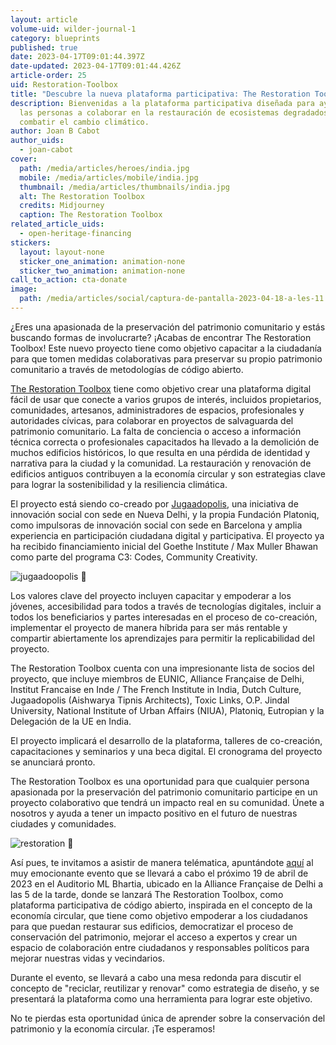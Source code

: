 ```yaml
---
layout: article
volume-uid: wilder-journal-1
category: blueprints
published: true
date: 2023-04-17T09:01:44.397Z
date-updated: 2023-04-17T09:01:44.426Z
article-order: 25
uid: Restoration-Toolbox
title: "Descubre la nueva plataforma participativa: The Restoration Toolbox"
description: Bienvenidas a la plataforma participativa diseñada para ayudar a
  las personas a colaborar en la restauración de ecosistemas degradados y a
  combatir el cambio climático.
author: Joan B Cabot
author_uids:
  - joan-cabot
cover:
  path: /media/articles/heroes/india.jpg
  mobile: /media/articles/mobile/india.jpg
  thumbnail: /media/articles/thumbnails/india.jpg
  alt: The Restoration Toolbox
  credits: Midjourney
  caption: The Restoration Toolbox
related_article_uids:
  - open-heritage-financing
stickers:
  layout: layout-none
  sticker_one_animation: animation-none
  sticker_two_animation: animation-none
call_to_action: cta-donate
image:
  path: /media/articles/social/captura-de-pantalla-2023-04-18-a-les-11.00.11.png
---
```

¿Eres una apasionada de la preservación del patrimonio comunitario y estás buscando formas de involucrarte? ¡Acabas de encontrar The Restoration Toolbox! Este nuevo proyecto tiene como objetivo capacitar a la ciudadanía para que tomen medidas colaborativas para preservar su propio patrimonio comunitario a través de metodologías de código abierto.

[The Restoration Toolbox](https://therestorationtoolbox.com/) tiene como objetivo crear una plataforma digital fácil de usar que conecte a varios grupos de interés, incluidos propietarios, comunidades, artesanos, administradores de espacios, profesionales y autoridades cívicas, para colaborar en proyectos de salvaguarda del patrimonio comunitario. La falta de conciencia o acceso a información técnica correcta o profesionales capacitados ha llevado a la demolición de muchos edificios históricos, lo que resulta en una pérdida de identidad y narrativa para la ciudad y la comunidad. La restauración y renovación de edificios antiguos contribuyen a la economía circular y son estrategias clave para lograr la sostenibilidad y la resiliencia climática.

El proyecto está siendo co-creado por [Jugaadopolis](https://jugaadopolis.com/), una iniciativa de innovación social con sede en Nueva Delhi, y la propia Fundación Platoniq, como impulsoras de innovación social con sede en Barcelona y amplia experiencia en participación ciudadana digital y participativa. El proyecto ya ha recibido financiamiento inicial del Goethe Institute / Max Muller Bhawan como parte del programa C3: Codes, Community Creativity.

<img style="margin: 0 auto" src="https://www.goteo.org/img/700x0/jugaadoopolis.jpg" alt="jugaadoopolis 🫧">

Los valores clave del proyecto incluyen capacitar y empoderar a los jóvenes, accesibilidad para todos a través de tecnologías digitales, incluir a todos los beneficiarios y partes interesadas en el proceso de co-creación, implementar el proyecto de manera híbrida para ser más rentable y compartir abiertamente los aprendizajes para permitir la replicabilidad del proyecto.

The Restoration Toolbox cuenta con una impresionante lista de socios del proyecto, que incluye miembros de EUNIC, Alliance Française de Delhi, Institut Francaise en Inde / The French Institute in India, Dutch Culture, Jugaadopolis (Aishwarya Tipnis Architects), Toxic Links, O.P. Jindal University, National Institute of Urban Affairs (NIUA), Platoniq, Eutropian y la Delegación de la UE en India.

El proyecto implicará el desarrollo de la plataforma, talleres de co-creación, capacitaciones y seminarios y una beca digital. El cronograma del proyecto se anunciará pronto.

The Restoration Toolbox es una oportunidad para que cualquier persona apasionada por la preservación del patrimonio comunitario participe en un proyecto colaborativo que tendrá un impacto real en su comunidad. Únete a nosotros y ayuda a tener un impacto positivo en el futuro de nuestras ciudades y comunidades.

<img style="margin: 0 auto" src="https://www.goteo.org/img/700x0/restoration.png" alt="restoration 🫧">

Así pues, te invitamos a asistir de manera telématica, apuntándote [aquí](https://docs.google.com/forms/d/e/1FAIpQLSfTQUBjz4G894x3wNgKYMrTCH7xIlKsma4Z_DBvuqMdAJXDJg/viewform) al muy emocionante evento que se llevará a cabo el próximo 19 de abril de 2023 en el Auditorio ML Bhartia, ubicado en la Alliance Française de Delhi a las 5 de la tarde, donde se lanzará The Restoration Toolbox, como plataforma participativa de código abierto, inspirada en el concepto de la economía circular, que tiene como objetivo empoderar a los ciudadanos para que puedan restaurar sus edificios, democratizar el proceso de conservación del patrimonio, mejorar el acceso a expertos y crear un espacio de colaboración entre ciudadanos y responsables políticos para mejorar nuestras vidas y vecindarios.

Durante el evento, se llevará a cabo una mesa redonda para discutir el concepto de "reciclar, reutilizar y renovar" como estrategia de diseño, y se presentará la plataforma como una herramienta para lograr este objetivo.

No te pierdas esta oportunidad única de aprender sobre la conservación del patrimonio y la economía circular. ¡Te esperamos!